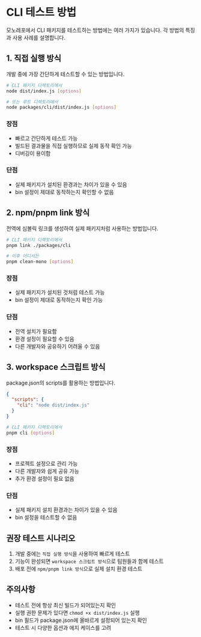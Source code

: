 # CLI 테스트 방법

모노레포에서 CLI 패키지를 테스트하는 방법에는 여러 가지가 있습니다. 각 방법의 특징과 사용 사례를 설명합니다.

## 1. 직접 실행 방식

개발 중에 가장 간단하게 테스트할 수 있는 방법입니다.

```bash
# CLI 패키지 디렉토리에서
node dist/index.js [options]

# 또는 루트 디렉토리에서
node packages/cli/dist/index.js [options]
```

### 장점

- 빠르고 간단하게 테스트 가능
- 빌드된 결과물을 직접 실행하므로 실제 동작 확인 가능
- 디버깅이 용이함

### 단점

- 실제 패키지가 설치된 환경과는 차이가 있을 수 있음
- bin 설정이 제대로 동작하는지 확인할 수 없음

## 2. npm/pnpm link 방식

전역에 심볼릭 링크를 생성하여 실제 패키지처럼 사용하는 방법입니다.

```bash
# CLI 패키지 디렉토리에서
pnpm link ./packages/cli

# 이후 어디서든
pnpm clean-mono [options]
```

### 장점

- 실제 패키지가 설치된 것처럼 테스트 가능
- bin 설정이 제대로 동작하는지 확인 가능

### 단점

- 전역 설치가 필요함
- 환경 설정이 필요할 수 있음
- 다른 개발자와 공유하기 어려울 수 있음

## 3. workspace 스크립트 방식

package.json의 scripts를 활용하는 방법입니다.

```json
{
  "scripts": {
    "cli": "node dist/index.js"
  }
}
```

```bash
# CLI 패키지 디렉토리에서
pnpm cli [options]
```

### 장점

- 프로젝트 설정으로 관리 가능
- 다른 개발자와 쉽게 공유 가능
- 추가 환경 설정이 필요 없음

### 단점

- 실제 패키지 설치 환경과는 차이가 있을 수 있음
- bin 설정을 테스트할 수 없음

## 권장 테스트 시나리오

1. 개발 중에는 `직접 실행 방식`을 사용하여 빠르게 테스트
2. 기능이 완성되면 `workspace 스크립트 방식`으로 팀원들과 함께 테스트
3. 배포 전에 `npm/pnpm link 방식`으로 실제 설치 환경 테스트

## 주의사항

- 테스트 전에 항상 최신 빌드가 되어있는지 확인
- 실행 권한 문제가 있다면 `chmod +x dist/index.js` 실행
- bin 필드가 package.json에 올바르게 설정되어 있는지 확인
- 테스트 시 다양한 옵션과 에지 케이스를 고려
